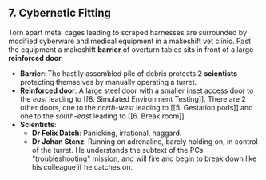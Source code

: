 ## 7. Cybernetic Fitting

Torn apart metal cages leading to scraped harnesses are surrounded by modified cyberware and medical equipment in a makeshift vet clinic. Past the equipment a makeshift **barrier** of overturn tables sits in front of a large **reinforced door**.

- **Barrier**: The hastily assembled pile of debris protects 2 **scientists** protecting themselves by manually operating a turret.
- **Reinforced door**: A large steel door with a smaller inset access door to the *east* leading to [[8. Simulated Environment Testing]]. There are 2 other doors, one to the *north-west* leading to [[5. Gestation pods]] and one to the *south-east* leading to [[6. Break room]].
- **Scientists**: 
	- **Dr Felix Datch**: Panicking, irrational, haggard.
	- **Dr Johan Stenz**: Running on adrenaline, barely holding on, in control of the turret. He understands the subtext of the PCs "troubleshooting" mission, and will fire and begin to break down like his colleague if he catches on.